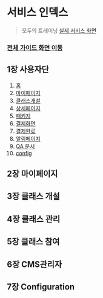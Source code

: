 # 서비스 인덱스

> 모두의 트레이닝 [실제 서비스 화면](www.modooclass.net)
>



### [전체 가이드 화면 이동](/)


## 1장 사용자단

1. [홈](ch1_home/)
2. [마이페이지](ch1_home/search/)
3. [클래스개설](ch1_home/login)
4. [상세페이지](ch1_home/detail)
5. [패키지](ch1_home/package)
6. [결제화면](ch1_home/pay)
7. [결제완료](ch1_home/confirm/)
8. [알림페이지](ch1_home/alram/)
9. [QA 문서](ch1_home/upgrade/)
10. [config](ch1_home/config)



## 2장 마이페이지





## 3장 클래스 개설



## 4장 클래스 관리



## 5장 클래스 참여



## 6장  CMS관리자



## 7장 Configuration




